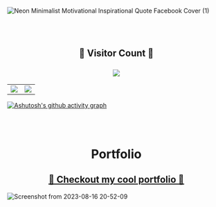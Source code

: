 ![Neon Minimalist Motivational Inspirational Quote Facebook Cover (1)](https://github.com/virag-ky/virag-ky/assets/79658534/e8832f2e-28c9-48ae-bdb6-374eb145a58a)


<br>
<br>
<h2 align="center"> 
  🦋 Visitor Count 🦋<br><br>
  <img src="https://profile-counter.glitch.me/virag-ky/count.svg" />
</h2>

<div><table><tr><td width="50%"><img src="https://github-readme-stats.vercel.app/api?username=virag-ky&show_icons=true&include_all_commits=true&hide_border=true&title_color=8c52ff&icon_color=8c52ff&text_color=ffaaff&bg_color=0c002e"></td><td width="50%"><img src="https://github-readme-streak-stats.herokuapp.com?user=virag-ky&hide_border=true&ring=8c52ff&sideNums=ffaaff&stroke=8c52ff&background=0c002e&sideLabels=a97adb&dates=8c52ff&fire=ffaaff&currStreakLabel=a97adb&currStreakNum=ffaaff&date_format=M%20j%5B%2C%20Y%5D"></td></tr></table></div>


[![Ashutosh's github activity graph](https://github-readme-activity-graph.vercel.app/graph?username=virag-ky&bg_color=0c002e&color=ffaaff&line=8c52ff&point=ffaaff&area=true&hide_border=true)](https://github.com/ashutosh00710/github-readme-activity-graph)

<br>
<br>
<h1 align="center">Portfolio</h1>
<h2 align="center"><a href="https://virag-ky-portfolio.netlify.app/" target="_blank">🦋 Checkout my cool portfolio 🦋</a></h2>


![Screenshot from 2023-08-16 20-52-09](https://github.com/virag-ky/virag-ky/assets/79658534/59760671-41bc-4ea4-afdd-5cf1030a43c7)
